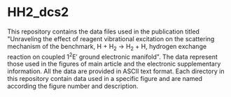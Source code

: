 # HH2_dcs2

This repository contains the data files used in the publication titled "Unraveling the effect of reagent vibrational excitation on the scattering mechanism of the benchmark, H + H<sub>2</sub> → H<sub>2</sub> + H, hydrogen exchange reaction on coupled 1<sup>2</sup>E′ ground electronic manifold". The data represent those used in the figures of main article and the electronic supplementary information. All the data are provided in ASCII text format. Each directory in this repository contain data used in a specific figure and are named according the figure number and description.   
